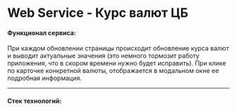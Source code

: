 # Web Service - Курс валют ЦБ

<h4>Функционал сервиса:</h4>

При каждом обновлении страницы происходит обновление курса валют и выводит актуальные значения (это немного тормозит работу приложения, что в скором времени нужно будет исправить).
При клике по карточке конкретной валюты, отображается в модальном окне ее подробная информация.

<hr/>
<h4>Стек технологий:</h4>
